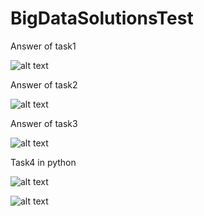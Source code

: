 # BigDataSolutionsTest
Answer of task1

![alt text](https://sun9-4.userapi.com/c852024/v852024332/1ec738/wKHEsz32Bkk.jpg)

Answer of task2

![alt text](https://sun9-58.userapi.com/c852024/v852024332/1ec73f/kZ-0Rnk0L6k.jpg)

Answer of task3

![alt text](https://sun9-12.userapi.com/c852024/v852024332/1ec746/aWzqNK9kGJU.jpg)

Task4 in python

![alt text](https://sun9-21.userapi.com/c852024/v852024332/1ec74d/13b9NyxIolM.jpg)

![alt text](https://sun9-46.userapi.com/c852024/v852024332/1ec755/vF2gXHgbjxo.jpg)
